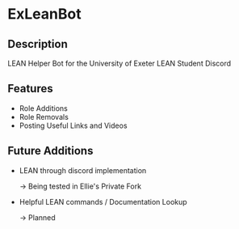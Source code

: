 # ExLeanBot

## Description

LEAN Helper Bot for the University of Exeter LEAN Student Discord

## Features

 - Role Additions
 - Role Removals
 - Posting Useful Links and Videos

## Future Additions

 - LEAN through discord implementation 
    
    -> Being tested in Ellie's Private Fork
    
 - Helpful LEAN commands / Documentation Lookup

    -> Planned



